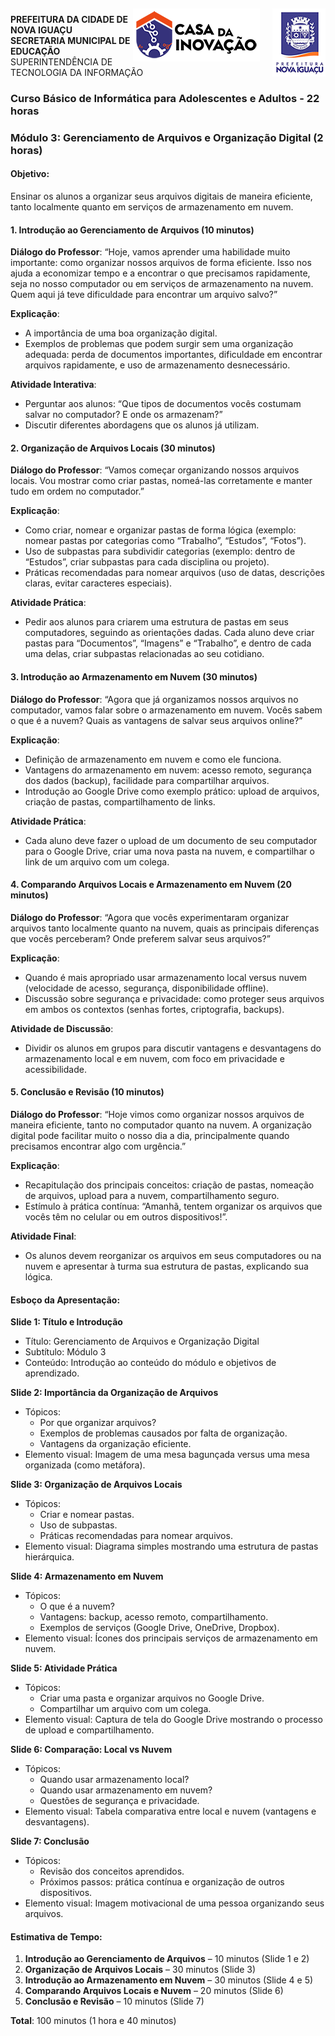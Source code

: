 <img src="Imagem/logopcni.png" align="right" style="margin-top:5px; " />
<img src="Imagem/logoCasaInovacao.png" align="right" style="margin-top:5px;margin-right:20px" />

**PREFEITURA DA CIDADE DE NOVA IGUAÇU** <br>
**SECRETARIA MUNICIPAL DE EDUCAÇÃO** <br>
SUPERINTENDÊNCIA DE TECNOLOGIA DA INFORMAÇÃO <br>

### **Curso Básico de Informática para Adolescentes e Adultos - 22 horas**

### **Módulo 3: Gerenciamento de Arquivos e Organização Digital (2 horas)**

 #### **Objetivo**: 
 Ensinar os alunos a organizar seus arquivos digitais de maneira eficiente, tanto localmente quanto em serviços de armazenamento em nuvem.

#### **1. Introdução ao Gerenciamento de Arquivos (10 minutos)**

**Diálogo do Professor**:
“Hoje, vamos aprender uma habilidade muito importante: como organizar nossos arquivos de forma eficiente. Isso nos ajuda a economizar tempo e a encontrar o que precisamos rapidamente, seja no nosso computador ou em serviços de armazenamento na nuvem. Quem aqui já teve dificuldade para encontrar um arquivo salvo?”

**Explicação**:
- A importância de uma boa organização digital.
- Exemplos de problemas que podem surgir sem uma organização adequada: perda de documentos importantes, dificuldade em encontrar arquivos rapidamente, e uso de armazenamento desnecessário.

**Atividade Interativa**:
- Perguntar aos alunos: “Que tipos de documentos vocês costumam salvar no computador? E onde os armazenam?”
- Discutir diferentes abordagens que os alunos já utilizam.

#### **2. Organização de Arquivos Locais (30 minutos)**

**Diálogo do Professor**:
“Vamos começar organizando nossos arquivos locais. Vou mostrar como criar pastas, nomeá-las corretamente e manter tudo em ordem no computador.”

**Explicação**:
- Como criar, nomear e organizar pastas de forma lógica (exemplo: nomear pastas por categorias como “Trabalho”, “Estudos”, “Fotos”).
- Uso de subpastas para subdividir categorias (exemplo: dentro de “Estudos”, criar subpastas para cada disciplina ou projeto).
- Práticas recomendadas para nomear arquivos (uso de datas, descrições claras, evitar caracteres especiais).
  
**Atividade Prática**:
- Pedir aos alunos para criarem uma estrutura de pastas em seus computadores, seguindo as orientações dadas. Cada aluno deve criar pastas para “Documentos”, “Imagens” e “Trabalho”, e dentro de cada uma delas, criar subpastas relacionadas ao seu cotidiano.
  
#### **3. Introdução ao Armazenamento em Nuvem (30 minutos)**

**Diálogo do Professor**:
“Agora que já organizamos nossos arquivos no computador, vamos falar sobre o armazenamento em nuvem. Vocês sabem o que é a nuvem? Quais as vantagens de salvar seus arquivos online?”

**Explicação**:
- Definição de armazenamento em nuvem e como ele funciona.
- Vantagens do armazenamento em nuvem: acesso remoto, segurança dos dados (backup), facilidade para compartilhar arquivos.
- Introdução ao Google Drive como exemplo prático: upload de arquivos, criação de pastas, compartilhamento de links.

**Atividade Prática**:
- Cada aluno deve fazer o upload de um documento de seu computador para o Google Drive, criar uma nova pasta na nuvem, e compartilhar o link de um arquivo com um colega.

#### **4. Comparando Arquivos Locais e Armazenamento em Nuvem (20 minutos)**

**Diálogo do Professor**:
“Agora que vocês experimentaram organizar arquivos tanto localmente quanto na nuvem, quais as principais diferenças que vocês perceberam? Onde preferem salvar seus arquivos?”

**Explicação**:
- Quando é mais apropriado usar armazenamento local versus nuvem (velocidade de acesso, segurança, disponibilidade offline).
- Discussão sobre segurança e privacidade: como proteger seus arquivos em ambos os contextos (senhas fortes, criptografia, backups).

**Atividade de Discussão**:
- Dividir os alunos em grupos para discutir vantagens e desvantagens do armazenamento local e em nuvem, com foco em privacidade e acessibilidade.

#### **5. Conclusão e Revisão (10 minutos)**

**Diálogo do Professor**:
“Hoje vimos como organizar nossos arquivos de maneira eficiente, tanto no computador quanto na nuvem. A organização digital pode facilitar muito o nosso dia a dia, principalmente quando precisamos encontrar algo com urgência.”

**Explicação**:
- Recapitulação dos principais conceitos: criação de pastas, nomeação de arquivos, upload para a nuvem, compartilhamento seguro.
- Estímulo à prática contínua: “Amanhã, tentem organizar os arquivos que vocês têm no celular ou em outros dispositivos!”.

**Atividade Final**:
- Os alunos devem reorganizar os arquivos em seus computadores ou na nuvem e apresentar à turma sua estrutura de pastas, explicando sua lógica.


#### **Esboço da Apresentação:**

**Slide 1: Título e Introdução**
- Título: Gerenciamento de Arquivos e Organização Digital
- Subtítulo: Módulo 3
- Conteúdo: Introdução ao conteúdo do módulo e objetivos de aprendizado.

**Slide 2: Importância da Organização de Arquivos**
- Tópicos:
  - Por que organizar arquivos?
  - Exemplos de problemas causados por falta de organização.
  - Vantagens da organização eficiente.
- Elemento visual: Imagem de uma mesa bagunçada versus uma mesa organizada (como metáfora).

**Slide 3: Organização de Arquivos Locais**
- Tópicos:
  - Criar e nomear pastas.
  - Uso de subpastas.
  - Práticas recomendadas para nomear arquivos.
- Elemento visual: Diagrama simples mostrando uma estrutura de pastas hierárquica.

**Slide 4: Armazenamento em Nuvem**
- Tópicos:
  - O que é a nuvem?
  - Vantagens: backup, acesso remoto, compartilhamento.
  - Exemplos de serviços (Google Drive, OneDrive, Dropbox).
- Elemento visual: Ícones dos principais serviços de armazenamento em nuvem.

**Slide 5: Atividade Prática**
- Tópicos:
  - Criar uma pasta e organizar arquivos no Google Drive.
  - Compartilhar um arquivo com um colega.
- Elemento visual: Captura de tela do Google Drive mostrando o processo de upload e compartilhamento.

**Slide 6: Comparação: Local vs Nuvem**
- Tópicos:
  - Quando usar armazenamento local?
  - Quando usar armazenamento em nuvem?
  - Questões de segurança e privacidade.
- Elemento visual: Tabela comparativa entre local e nuvem (vantagens e desvantagens).

**Slide 7: Conclusão**
- Tópicos:
  - Revisão dos conceitos aprendidos.
  - Próximos passos: prática contínua e organização de outros dispositivos.
- Elemento visual: Imagem motivacional de uma pessoa organizando seus arquivos.

#### **Estimativa de Tempo:**

1. **Introdução ao Gerenciamento de Arquivos** – 10 minutos (Slide 1 e 2)
2. **Organização de Arquivos Locais** – 30 minutos (Slide 3)
3. **Introdução ao Armazenamento em Nuvem** – 30 minutos (Slide 4 e 5)
4. **Comparando Arquivos Locais e Nuvem** – 20 minutos (Slide 6)
5. **Conclusão e Revisão** – 10 minutos (Slide 7)

**Total**: 100 minutos (1 hora e 40 minutos)

